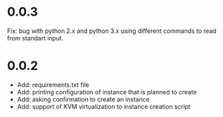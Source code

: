 # 0.0.3

Fix: bug with python 2.x and python 3.x using different commands to read from standart input.

# 0.0.2

* Add: requirements.txt file
* Add: printing configuration of instance that is planned to create
* Add: asking confirmation to create an instance
* Add: support of KVM virtualization to instance creation script
